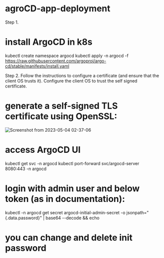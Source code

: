 # agroCD-app-deployment

Step 1.
# install ArgoCD in k8s
kubectl create namespace argocd
kubectl apply -n argocd -f https://raw.githubusercontent.com/argoproj/argo-cd/stable/manifests/install.yaml

Step 2. 
Follow the instructions to configure a certificate (and ensure that the client OS trusts it).
Configure the client OS to trust the self signed certificate.
# generate a self-signed TLS certificate using OpenSSL:
![Screenshot from 2023-05-04 02-37-06](https://user-images.githubusercontent.com/54754559/236090422-4a5d95e8-75f4-456e-afde-7f5e4e993110.png)


# access ArgoCD UI
kubectl get svc -n argocd
kubectl port-forward svc/argocd-server 8080:443 -n argocd

# login with admin user and below token (as in documentation):
kubectl -n argocd get secret argocd-initial-admin-secret -o jsonpath="{.data.password}" | base64 --decode && echo

# you can change and delete init password
